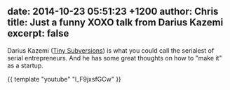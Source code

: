 date: 2014-10-23 05:51:23 +1200
author: Chris
title: Just a funny XOXO talk from Darius Kazemi
excerpt: false
----

Darius Kazemi ([Tiny Subversions](http://tinysubversions.com)) is what you could call the serialest of serial entrepreneurs. And he has some great thoughts on how to "make it" as a startup. 

{{ template "youtube" "l_F9jxsfGCw" }}

